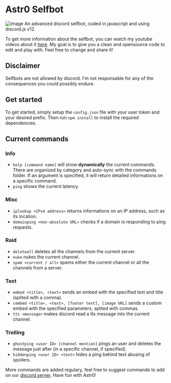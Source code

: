 # Astr0 Selfbot
![image](https://i.imgur.com/3vYbKvz.png)
An advanced discord selfbot, coded in javascript and using discord.js v12.

To get more information about the selfbot, you can watch my youtube videos about it [here](https://www.youtube.com/watch?v=enbUmfm4eEk&list=PL4mZEnmzNtg-jW9Tt6kGf0ql_QATTxFwO).
My goal is to give you a clean and opensource code to edit and play with. Feel free to change and share it!

## Disclaimer
Selfbots are not allowed by discord. I'm not responsable for any of the consequences you could possibly endure.

## Get started
To get started, simply setup the `config.json` file with your user token and your desired prefix. Then run `npm install` to install the required dependencies.

## Current commands
### Info
- `help [command name]` will show **dynamically** the current commands. There are organized by category and auto-sync with the commands folder. If an argument is specified, it will return detailed informations on a specific command.
- `ping` shows the current latency.

### Misc
- `iplookup <IPv4 address>` returns informations on an IP address, such as its location.
- `domainping <non-absolute URL>` checks if a domain is responding to ping requests.

### Raid
- `deleteall` deletes all the channels from the current server.
- `nuke` nukes the current channel.
- `spam <current / all>` spams either the current channel or all the channels from a server.

### Text
- `embed <title>, <text>` sends an embed with the specified text and title (splited with a comma).
- `cembed <title>, <text>, [footer text], [image URL]` sends a custom embed with the specified parameters, splited with commas.
- `tts <message>` makes discord read a tts message into the current channel.

### Trolling
- `ghostping <user ID> [channel mention]` pings an user and deletes the message just after (in a specific channel, if specified).
- `hiddenping <user ID> <text>` hides a ping behind text abusing of spoilers.

More commands are added regulary, feel free to suggest commands to add on our [discord server](https://discord.gg/DXGH2NCKg6). Have fun with Astr0!
